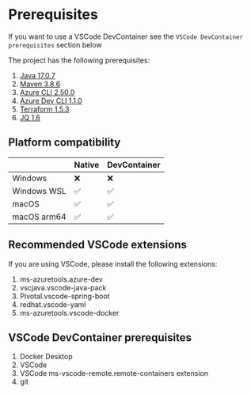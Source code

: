 # Prerequisites

 If you want to use a VSCode DevContainer see the `VSCode DevContainer prerequisites` section below

The project has the following prerequisites:

1. [Java 17.0.7](https://learn.microsoft.com//java/openjdk/download)
1. [Maven 3.8.6](https://maven.apache.org/download.cgi)
1. [Azure CLI 2.50.0](https://learn.microsoft.com/cli/azure/install-azure-cli-macos)
1. [Azure Dev CLI 1.1.0](https://learn.microsoft.com/azure/developer/azure-developer-cli/install-azd)
1. [Terraform 1.5.3](https://developer.hashicorp.com/terraform/downloads)
1. [JQ 1.6](https://jqlang.github.io/jq/download/)

## Platform compatibility

|             |  Native   | DevContainer |
|-------------|-----------|--------------|
| Windows     |    ❌     |      ❌      |
| Windows WSL |    ✅     |      ✅      |
| macOS       |    ✅     |      ✅      |
| macOS arm64 |    ✅     |      ✅      |

## Recommended VSCode extensions

If you are using VSCode, please install the following extensions:

1. ms-azuretools.azure-dev
1. vscjava.vscode-java-pack
1. Pivotal.vscode-spring-boot
1. redhat.vscode-yaml
1. ms-azuretools.vscode-docker

## VSCode DevContainer prerequisites

1. Docker Desktop
1. VSCode
1. VSCode ms-vscode-remote.remote-containers extension
1. git